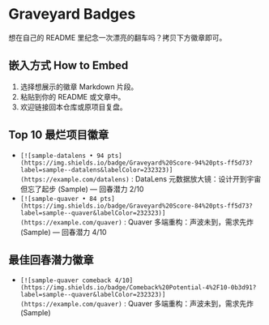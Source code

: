 # Graveyard Badges

想在自己的 README 里纪念一次漂亮的翻车吗？拷贝下方徽章即可。

## 嵌入方式 How to Embed
1. 选择想展示的徽章 Markdown 片段。
2. 粘贴到你的 README 或文章中。
3. 欢迎链接回本仓库或原项目复盘。

## Top 10 最烂项目徽章

- `[![sample-datalens • 94 pts](https://img.shields.io/badge/Graveyard%20Score-94%20pts-ff5d73?label=sample--datalens&labelColor=232323)](https://example.com/datalens)` : DataLens 元数据放大镜：设计开到宇宙但忘了起步 (Sample) — 回春潜力 2/10
- `[![sample-quaver • 84 pts](https://img.shields.io/badge/Graveyard%20Score-84%20pts-ff5d73?label=sample--quaver&labelColor=232323)](https://example.com/quaver)` : Quaver 多端重构：声波未到，需求先炸 (Sample) — 回春潜力 4/10

## 最佳回春潜力徽章

- `[![sample-quaver comeback 4/10](https://img.shields.io/badge/Comeback%20Potential-4%2F10-0b3d91?label=sample--quaver&labelColor=232323)](https://example.com/quaver)` : Quaver 多端重构：声波未到，需求先炸 (Sample)

